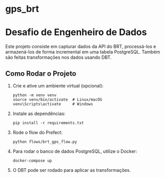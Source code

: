 # gps_brt
# Desafio de Engenheiro de Dados

Este projeto consiste em capturar dados da API do BRT, processá-los e armazená-los de forma incremental em uma tabela PostgreSQL. Também são feitas transformações nos dados usando DBT.

## Como Rodar o Projeto

1. Crie e ative um ambiente virtual (opcional):
    ```
    python -m venv venv
    source venv/bin/activate  # Linux/macOS
    venv\Scripts\activate     # Windows
    ```

2. Instale as dependências:
    ```
    pip install -r requirements.txt
    ```

3. Rode o flow do Prefect:
    ```
    python flows/brt_gps_flow.py
    ```

4. Para rodar o banco de dados PostgreSQL, utilize o Docker:
    ```
    docker-compose up
    ```

5. O DBT pode ser rodado para aplicar as transformações.
